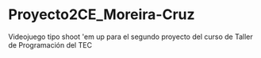 # Proyecto2CE_Moreira-Cruz
Videojuego tipo shoot 'em up para el segundo proyecto del curso de Taller de Programación del TEC
